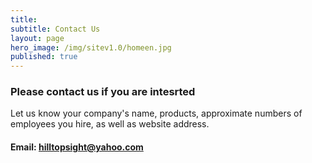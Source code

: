 ```yaml
---
title: 
subtitle: Contact Us
layout: page
hero_image: /img/sitev1.0/homeen.jpg
published: true
---
```


### Please contact us if you are intesrted 

Let us know your company's name, products, approximate numbers of employees you hire,
as well as website address.


#### Email: hilltopsight@yahoo.com


